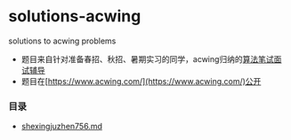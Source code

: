 # solutions-acwing
solutions to acwing problems


- 题目来自针对准备春招、秋招、暑期实习的同学，acwing归纳的[算法笔试面试辅导](https://www.acwing.com/activity/content/introduction/23/)
- 题目在[https://www.acwing.com/](https://www.acwing.com/)公开

### 目录

* [shexingjuzhen756.md](shexingjuzhen756.md)

